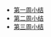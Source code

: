 - <a href='https://github.com/saturn-lab/BDMI-2020A/blob/master/Memos/Study-Memo/05-Day1.md'>第一周小结</a>
- <a href='https://github.com/saturn-lab/BDMI-2020A/blob/master/Memos/Study-Memo/05-Day2.md'>第二周小结</a>
- <a href='https://github.com/saturn-lab/BDMI-2020A/blob/master/Memos/Study-Memo/05-Day3.md'>第三周小结</a>
